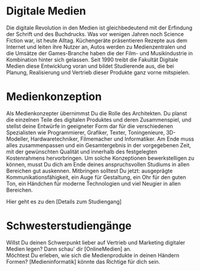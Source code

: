 # Digitale Medien
Die digitale Revolution in den Medien ist gleichbedeutend mit der Erfindung der Schrift und des Buchdrucks. Was vor wenigen Jahren noch Science Fiction war, ist heute Alltag. Küchengeräte präsentieren Rezepte aus dem Internet und leiten ihre Nutzer an, Autos werden zu Medienzentralen und die Umsätze der Games-Branche haben die der Film- und Musikindustrie in Kombination hinter sich gelassen. Seit 1990 treibt die Fakultät Digitale Medien diese Entwicklung voran und bildet Studierende aus, die bei Planung, Realisierung und Vertrieb dieser Produkte ganz vorne mitspielen.

# Medienkonzeption
Als Medienkonzepter übernimmst Du die Rolle des Architekten. Du planst die einzelnen Teile des digitalen Produktes und deren Zusammenspiel, und stellst deine Entwürfe in geeigneter Form dar für die verschiedenen Spezialisten wie Programmierer, Grafiker, Texter, Toningenieure, 3D-Modeller, Hardwaretechniker,  Filmemacher und Informatiker. Am Ende muss alles zusammenpassen und ein Gesamtergebnis in der vorgegebenen Zeit, mit der gewünschten Qualität und innerhalb des festgelegten Kostenrahmens hervorbringen. Um solche Konzeptionen bewerkstelligen zu können, musst Du dich am Ende deines anspruchsvollen Studiums in allen Bereichen gut auskennen. Mitbringen solltest Du jetzt: ausgeprägte Kommunikationsfähigkeit, ein Auge für Gestaltung, ein Ohr für den guten Ton, ein Händchen für moderne Technologien und viel Neugier in allen Bereichen.

Hier geht es zu den [Details zum Studiengang]

# Schwesterstudiengänge
Willst Du deinen Schwerpunkt lieber auf Vertrieb und Marketing digitaler Medien legen? Dann schau' dir [OnlineMedien] an.  
Möchtest Du erleben, wie sich die Medienprodukte in deinen Händern Formen? [Medieninformatik] könnte das Richtige für dich sein.
